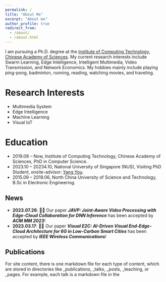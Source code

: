 ```yaml
---
permalink: /
title: "About Me"
excerpt: "About me"
author_profile: true
redirect_from: 
  - /about/
  - /about.html
---
```


 I am pursuing a Ph.D. degree at the [Institute of Computing Technology, Chinese Academy of Sciences](http://www.ict.ac.cn/). My current research interests include Swarm Learning, Edge Intelligence, Intelligent Multimedia, Video Transmission, and Network Economics. My hobbies mainly include playing ping-pong, badminton, running, reading, watching movies, and traveling.

Research Interests
======
* Multimedia System
* Edge Intelligence
* Machine Learning
* Visual IoT


Education
======
* 2019.08 – Now, Institute of Computing Technology, Chinese Academy of Sciences, PhD in Computer Science.
* 2023.10 – 20234.10, National University of Singapore (NUS), Visiting PhD Student, onsite-advisor: [Yang You](https://www.comp.nus.edu.sg/~youy/).
* 2015.09 – 2019.06, North China University of Science and Technology, B.Sc in Electronic Engineering.


News
------
* **2023.07.26**:  🎉🎉 Our paper ***JAVP: Joint-Aware Video Processing with Edge-Cloud Collaboration for DNN Inference*** has been accepted by ***ACM MM 2023***!
* **2023.03.17**:  🎉🎉 Our paper ***Visual E2C: AI-Driven Visual End-Edge-Cloud Architecture for 6G in Low-Carbon Smart Cities*** has been accepted by ***IEEE Wireless Communications***!



Publications
------
For site content, there is one markdown file for each type of content, which are stored in directories like _publications, _talks, _posts, _teaching, or _pages. For example, each talk is a markdown file in the

